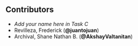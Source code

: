 ## Contributors

- _Add your name here in Task C_
- Revilleza, Frederick (**@juantojuan**)
- Archival, Shane Nathan B. (**@AkshayValtanitan**)